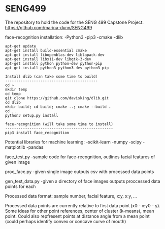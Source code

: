 # SENG499
The repository to hold the code for the SENG 499 Capstone Project.
https://github.com/marina-dunn/SENG499

face-recognition installation:
-Python3
-pip3
-cmake
-dlib

    apt-get update
    apt-get install build-essential cmake
    apt-get install libopenblas-dev liblapack-dev 
    apt-get install libx11-dev libgtk-3-dev
    apt-get install python python-dev python-pip
    apt-get install python3 python3-dev python3-pip
    
    Install dlib (can take some time to build)
    ------------------------------------------
    cd ~
    mkdir temp
    cd temp
    git clone https://github.com/davisking/dlib.git
    cd dlib
    mkdir build; cd build; cmake ..; cmake --build .
    cd ..
    python3 setup.py install
    
    face-recognition (will take some time to install)
    -------------------------------------------------
    pip3 install face_recognition
    
Potential libraries for machine learning:
-scikit-learn
-numpy 
-scipy 
-matplotlib 
-pandas

face_test.py
-sample code for face-recognition, outlines facial features of given image

proc_face.py
-given single image outputs csv with processed data points

gen_test_data.py
-given a directory of face images outputs proccessed data points for each

Processed data format:
sample number, facial feature, x:y, x:y, ...

Processed data points are currently relative to first data point (x0 - x:y0 - y). Some ideas for other point references, center of cluster (k-means), mean point.
Could also repfresent points at distance angle from a mean point (could perhaps identify convex or concave curve of mouth)
